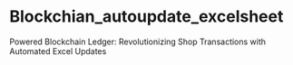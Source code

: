 # Blockchian_autoupdate_excelsheet
Powered Blockchain Ledger: Revolutionizing Shop Transactions with Automated Excel Updates
